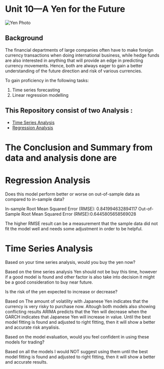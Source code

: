 # Unit 10—A Yen for the Future

![Yen Photo](Images/unit-10-readme-photo.png)

## Background

The financial departments of large companies often have to make foreign currency transactions when doing international business, while hedge funds are also interested in anything that will provide an edge in predicting currency movements. Hence, both are always eager to gain a better understanding of the future direction and risk of various currencies. 

To gain proficiency in the following tasks:


1. Time series forecasting
2. Linear regression modelling

## This Repository consist of two Analysis :

* [Time Series Analysis](https://github.com/joannemannuella/Time-Series/blob/main/Analysis/time_series_analysis.ipynb)
* [Regression Analysis](https://github.com/joannemannuella/Time-Series/blob/main/Analysis/regression_analysis.ipynb)

# The Conclusion and Summary from data and analysis done are 

# **Regression Analysis**

Does this model perform better or worse on out-of-sample data as compared to in-sample data?

In-sample Root Mean Squared Error (RMSE): 0.841994632894117 Out-of-Sample Root Mean Squared Error (RMSE):0.6445805658569028

The higher RMSE result can be a measurement that the sample data did not fit the model well and needs some adjustment in order to be helpful.


# **Time Series Analysis**

Based on your time series analysis, would you buy the yen now?

Based on the time series analysis Yen should not be buy this time, however if a good model is found and other factor is also take into decision it might be a good consideration to buy near future.


Is the risk of the yen expected to increase or decrease?
    
  
Based on The amount of volatility with Japanese Yen indicates that the currency is very risky to purchase now. Altough both models also showing conflicting results ARIMA predicts that the Yen will decrease when the GARCH indicates that Japanese Yen will increase in value. Until the best model fitting is found and adjusted to right fitting, then it will show a better and accurate risk anyalisis.


Based on the model evaluation, would you feel confident in using these models for trading?


Based on all the models I would NOT suggest using them until the best model fitting is found and adjusted to right fitting, then it will show a better and accurate results.
